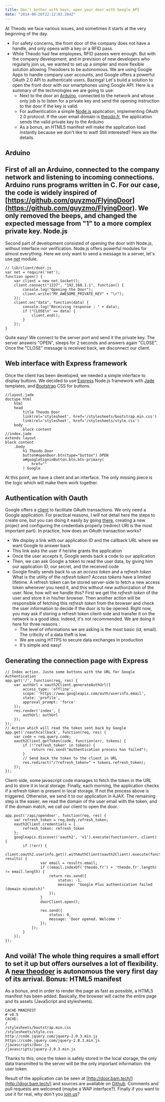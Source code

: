```yaml
---
title: Don't bother with keys, open your door with Google API
date: "2014-06-26T22:12:03.284Z"
---
```


At Theodo we face various issues, and sometimes it starts at the very beginning of the day.
- For safety concerns, the front door of the company does not have a handle, and only opens with a key or a RFID
 pass. 
- While Theodo had few employees, RFID passes were enough. But with the company development, and in prevision
 of new developers who regularly join us, we wanted to set up a simpler and more flexible solution allowing Theodoers to 
 be autonomous.
We are using Google Apps to handle company user accounts, and Google offers a powerful OAuth 2.0 API to authenticate users. Bazinga! Let's build a solution to open the front door with our smartphones using Google API.
Here is a summary of the technologies we are going to use:
  - Next to the door an [Arduino](http://www.arduino.cc/), connected to the network and whose only job is to listen for a 
private key and send the opening instruction to the door if the key is valid.
  - For authentication a simple [Node.js](http://nodejs.org) application, implementing OAuth 2.0 protocol. If the user email domain is [theodo.fr](http://www.theodo.fr), the application sends the valid private key to the Arduino
  - As a bonus, an HTML5 manifest will make the application load instantly because we don't like to wait!
Still interested? Here are the details.

Arduino
-------
First of all an Arduino, connected to the company network and listening to incoming connections.
Arduino runs programs written in C. For our case, the code is widely inspired of [https://github.com/guyzmo/FlyingDoor](https://github.com/guyzmo/FlyingDoor).
We only removed the beeps, and changed the expected message from "1" to a more complex private key.
Node.js
-------
Second part of development consisted of opening the door with Node.js, without interface nor verification.
Node.js offers powerful modules for almost everything. Here we only want to send a message to a server,
let's use [net](http://nodejs.org/api/net.html) module.

    // lib/client/door.js
    var net = require('net');
    function open() {
        var client = new net.Socket();
        client.connect("1337", "192.168.1.1", function() {
            console.log("Opening the Door");
            client.write("MY_AWESOME_PRIVATE_KEY" + "\r");
        });
        client.on("data", function(data) {
            console.log("Receiving response : " + data);
            if ("CLOSE\n" == data) {
                client.end();
            }
        });
    }

Quite easy! We connect to the server port and send it the private key. The server answers "OPEN", sleeps for 2 seconds and answers again "CLOSE".
Once the "CLOSE" message is received back, we disconnect our client.

Web interface with Express framework
------------------------------------
Once the client has been developed, we needed a simple interface to display buttons. We decided to use 
[Express](http://expressjs.com/) Node.js framework with [Jade](http://jade-lang.com/) templates, and 
[Bootstrap](http://getbootstrap.com/) CSS for buttons.

    //layout.jade
    doctype html
        html
        head
            title Theodo Door
            link(rel='stylesheet', href='/stylesheets/bootstrap.min.css')
            link(rel='stylesheet', href='/stylesheets/style.css')
        body
            block content
    //index.jade
    extends layout
    block content
        .body
            h1 Theodo Door
            button#openDoor.btn(type="button") OPEN
            a#googleSigninButton.btn.btn-primary(
                href=""
            ) Google

At this point, we have a client and an interface. The only missing piece is the logic which will make them work together.

Authentication with Oauth
-------------------------
Google offers a [client](https://github.com/google/google-api-nodejs-client/) to facilitate OAuth transactions.
We only need a Google application. For practical reasons, I will not detail here the steps to create one, but you can
doing it easily by going [there](https://console.developers.google.com/project), creating a new project and configuring 
the credentials properly (redirect URI is the most important part).
In practice, how does an OAuth transaction works?
- We display a link with our application ID and the callback URL where we want Google to answer back
- This link asks the user if he/she grants the application
- Once the user accepts it, Google sends back a code to our application
- Then, we can ask Google a token to read the user data, by giving him our application ID, our secret, and the received code
- Google finally sends back to us an *access token* and a *refresh token*
What is the utility of the *refresh token*? *Access tokens* have a limited lifetime. A refresh token can be stored
server-side to fetch a new access token whenever you need it, and this without new authorization of the user.
Now, how will we handle this? First we get the *refresh token* of the user and store it in his/her browser. Then another
action will be responsible of fetching this *refresh token* from the browser and check the user information to decide if
the door is to be opened.
Right now, you may ask if storing a refresh token client-side and transfer it on the network is a good idea. 
Indeed, it's not recommended. We are doing it here for three reasons :
  - The level of informations we are asking is the most basic (id, email). The criticity of a data theft is low.
  - We are using HTTPS to secure data exchanges in production
  - It's simple and easy!

Generating the connection page with Express
--------------------------------------------

    // Index action. Juste some buttons with the URL for Google Authentication
    app.get('/', function(req, res) {
        var authUrl = oauth2Client.generateAuthUrl({
            access_type: 'offline',
            scope: 'https://www.googleapis.com/auth/userinfo.email',
            state: 'profile',
            approval_prompt: 'force'
        });
        res.render('index', {
            authUrl: authUrl
        });
    });
    // Action which will read the token sent back by Google
    app.get('/oauthcallback', function(req, res) {
        var code = req.query.code;
        oauth2Client.getToken(code, function(err, tokens) {
            if (!"refresh_token" in tokens) {
                return res.send("Authentication process has failed");
            }
            // Send back the token to the client in URL
            res.redirect("/?refresh_token=" + tokens.refresh_token);
        });
    });

Client-side, some javascript code manages to fetch the token in the URL and to store it in local storage.
Finally, each morning, the application checks if a refresh token is present in local storage.
If not the process above is triggered. Otherwise, we send it to our application in AJAX.
The remaining step is the easier, we read the domain of the user email with the token, and if the domain match, we call 
our client to open the door.

    app.post('/api/opendoor', function(req, res) {
        var refresh_token = req.body.refresh_token;
        oauth2Client.credentials = {
            refresh_token: refresh_token
        };
        googleapis.discover('oauth2', 'v1').execute(function(err, client) {
            if (!err) {
                client.oauth2.userinfo.get().withAuthClient(oauth2Client).execute(function(err, results) {
                    var email = results.email;
                    if ((email.indexOf('theodo.fr') + 'theodo.fr'.length) != email.length) {
                        return res.send({
                            status: -1,
                            message: "Google Plus authentication failed (domain mismatch)"
                        });
                    }
                    doorClient.open();
                
                    res.send({
                        status: 0,
                        message: 'Door opened. Welcome !'
                    });
                });
            }
        });
    });

And voilà! The whole thing requires a small effort to set it up but offers ourselves a lot of flexibility.
A [new theodoer](https://www.theodo.fr/blog/2014/04/antoine-gruzelle-is-a-theodoer/) is autonomous the very first day
of its arrival.
Bonus: HTML5 manifest
----------------------
As a bonus, and in order to render the page as fast as possible, a HTML5 manifest has been added. Basically, the browser will cache the entire page and its assets (JavaScript and stylesheets).

    CACHE MANIFEST
    # v0.5
    CACHE:
    /
    /stylesheets/bootstrap.min.css
    /stylesheets/style.css
    http://code.jquery.com/jquery-2.0.3.min.js
    https://code.jquery.com/jquery-2.0.3.min.js
    /javascripts/door.js
    /javascripts/jquery-2.0.3.min.js

Thanks to this, once the token is safely stored in the local storage, the only data transmitted to the server will be the
only important information: the user token.

Result of the application can be seen at [http://door.bam.tech/](http://door.bam.tech/) and sources are available on 
[Github](https://github.com/matthieuauger/arduino-google-apps-door). Comments and pull requests are welcomed (maybe a WAP interface?).
Finally if you want to use it for real, why don't you [join us](https://www.m33.tech/je-postule-theodo)?
